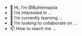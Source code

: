 - 👋 Hi, I’m @Buhlemajola
- 👀 I’m interested in ...
- 🌱 I’m currently learning ...
- 💞️ I’m looking to collaborate on ...
- 📫 How to reach me ...

<!---
Buhlemajola/Buhlemajola is a ✨ special ✨ repository because its `README.md` (this file) appears on your GitHub profile.
You can click the Preview link to take a look at your changes.
--->
